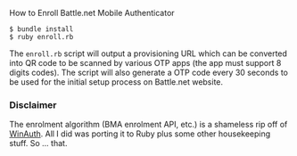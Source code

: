 How to Enroll Battle.net Mobile Authenticator

    $ bundle install
    $ ruby enroll.rb

The `enroll.rb` script will output a provisioning URL which can be converted into QR code to be scanned by various OTP apps (the app must support 8 digits codes). The script will also generate a OTP code every 30 seconds to be used for the initial setup process on Battle.net website.

### Disclaimer

The enrolment algorithm (BMA enrolment API, etc.) is a shameless rip off of [WinAuth](https://code.google.com/p/winauth). All I did was porting it to Ruby plus some other housekeeping stuff. So ... that.

